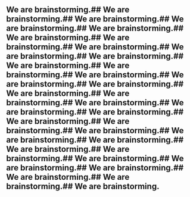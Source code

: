 ## We are brainstorming.## We are brainstorming.## We are brainstorming.## We are brainstorming.## We are brainstorming.## We are brainstorming.## We are brainstorming.## We are brainstorming.## We are brainstorming.## We are brainstorming.## We are brainstorming.## We are brainstorming.## We are brainstorming.## We are brainstorming.## We are brainstorming.## We are brainstorming.## We are brainstorming.## We are brainstorming.## We are brainstorming.## We are brainstorming.## We are brainstorming.## We are brainstorming.## We are brainstorming.## We are brainstorming.## We are brainstorming.## We are brainstorming.## We are brainstorming.## We are brainstorming.## We are brainstorming.## We are brainstorming.## We are brainstorming.## We are brainstorming.## We are brainstorming.
